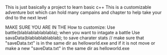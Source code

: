 This is just basically a project to learn basic c++
This is a customizable adventure bot which can hold many campains and chapter to help take your dnd to the next level

MAKE SURE YOU ARE IN THE 
How to customize:
  Use battle(blablablablablabla); when you want to intagate a battle
  Use savaData(blablablablablab); to save charater stats // make sure that "saveData.txt" is in the same dir as helloworld.exe and if it is not move or make a new "saveData.txt" in the same dir as helloworld.exe
